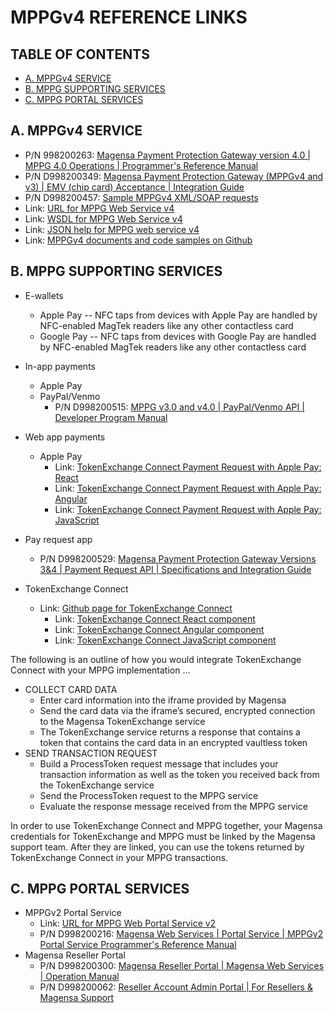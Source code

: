 # MPPGv4 REFERENCE LINKS

## TABLE OF CONTENTS

- [A. MPPGv4 SERVICE](#A-MPPGv4-SERVICE)
- [B. MPPG SUPPORTING SERVICES](#B-MPPG-SUPPORTING-SERVICES)
- [C. MPPG PORTAL SERVICES](#C-MPPG-PORTAL-SERVICES)

## A. MPPGv4 SERVICE

- P/N 998200263: [Magensa Payment Protection Gateway version 4.0 | MPPG 4.0 Operations | Programmer's Reference Manual](https://www.magtek.com/Content/DocumentationFiles/D998200263.pdf)
- P/N D998200349: [Magensa Payment Protection Gateway (MPPGv4 and v3) | EMV (chip card) Acceptance | Integration Guide](https://www.magtek.com/content/documentationfiles/d998200349.pdf)
- P/N D998200457: [Sample MPPGv4 XML/SOAP requests](https://www.magtek.com/Content/SoftwarePackages/D998200457.zip)
- Link: [URL for MPPG Web Service v4](https://mppg.magensa.net/v4/MPPGv4Service.svc)
- Link: [WSDL for MPPG Web Service v4](https://mppg.magensa.net/v4/MPPGv4Service.svc?WSDL)
- Link: [JSON help for MPPG web service v4](https://mppg.magensa.net/v4/MPPGv4Service.svc/JSON/help)
- Link: [MPPGv4 documents and code samples on Github](https://github.com/Magensa/MPPGv4/tree/master)


## B. MPPG SUPPORTING SERVICES

- E-wallets
	- Apple Pay -- NFC taps from devices with Apple Pay are handled by NFC-enabled MagTek readers like any other contactless card
	- Google Pay -- NFC taps from devices with Google Pay are handled by NFC-enabled MagTek readers like any other contactless card

- In-app payments
	- Apple Pay
	- PayPal/Venmo
		- P/N D998200515: [MPPG v3.0 and v4.0 | PayPal/Venmo API | Developer Program Manual](https://www.magtek.com/content/documentationfiles/d998200515.pdf)

- Web app payments
	- Apple Pay
		- Link: [TokenExchange Connect Payment Request with Apple Pay: React](https://github.com/Magensa/te-connect-react/blob/master/TecPaymentRequestREADME.md)
		- Link: [TokenExchange Connect Payment Request with Apple Pay: Angular](https://github.com/Magensa/te-connect-ng/blob/master/TecPaymentRequestREADME.md)
		- Link: [TokenExchange Connect Payment Request with Apple Pay: JavaScript](https://github.com/Magensa/te-connect-js/blob/master/TecPaymentRequestREADME.md)

- Pay request app
	- P/N D998200529: [Magensa Payment Protection Gateway Versions 3&4 | Payment Request API | Specifications and Integration Guide](https://www.magtek.com/Content/DocumentationFiles/D998200529.pdf)

- TokenExchange Connect
	- Link: [Github page for TokenExchange Connect](https://github.com/Magensa/te-connect)
		- Link: [TokenExchange Connect React component](https://github.com/Magensa/te-connect-react)
		- Link: [TokenExchange Connect Angular component](https://github.com/Magensa/te-connect-ng)
		- Link: [TokenExchange Connect JavaScript component](https://github.com/Magensa/te-connect-js)

The following is an outline of how you would integrate TokenExchange Connect with your MPPG implementation …

- COLLECT CARD DATA
	- Enter card information into the iframe provided by Magensa
	- Send the card data via the iframe’s secured, encrypted connection to the Magensa TokenExchange service
	- The TokenExchange service returns a response that contains a token that contains the card data in an encrypted vaultless token
- SEND TRANSACTION REQUEST
	- Build a ProcessToken request message that includes your transaction information as well as the token you received back from the TokenExchange service</LI>
	- Send the ProcessToken request to the MPPG service</LI>
	- Evaluate the response message received from the MPPG service</LI>

In order to use TokenExchange Connect and MPPG together, your Magensa credentials for TokenExchange and MPPG must be linked by the Magensa support team.  After they are linked, you can use the tokens returned by TokenExchange Connect in your MPPG transactions.


## C. MPPG PORTAL SERVICES

 - MPPGv2 Portal Service
	- Link: [URL for MPPG Web Portal Service v2](https://mppg.magensa.net/v2Portal/MPPGv2PortalService.svc)
	- P/N D998200216: [Magensa Web Services | Portal Service | MPPGv2 Portal Service Programmer's Reference Manual](https://www.magtek.com/content/documentationfiles/d998200216.pdf)
 - Magensa Reseller Portal
	- P/N D998200300: [Magensa Reseller Portal | Magensa Web Services | Operation Manual](https://www.magtek.com/content/documentationfiles/d998200300.pdf)
	- P/N D998200062: [Reseller Account Admin Portal | For Resellers & Magensa Support](https://www.magtek.com/content/documentationfiles/d998200062.pdf)
